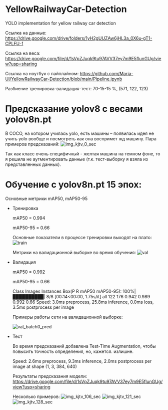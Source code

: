 # YellowRailwayCar-Detection
YOLO implementation for yellow railway car detection

Ссылка на данные: https://drive.google.com/drive/folders/1yH2gUUZAw6jHL3a_0X6u-gT1-CPLFU-f

Ссылка на веса: https://drive.google.com/file/d/1sVpZJuqk9tu97AVV37ey7m9E5flunGUg/view?usp=sharing

Ссылка на ноутбук с пайплайном: https://github.com/Maria-Ul/YellowRailwayCar-Detection/blob/main/Pipeline.ipynb

Разбиение тренировка-валидация-тест: 70-15-15 %, (571, 122, 123)


# Предсказание yolov8 с весами yolov8n.pt
В COCO, на котором училась yolo, есть машины – появилась идея не учить yolo вообще и посмотреть как она воспримет жд машину.
Пара примеров предсказаний:
![img_kjtv_0_sec](https://github.com/Maria-Ul/YellowRailwayCar-Detection/assets/58764063/9382976a-ba68-4ead-8728-69ed52311ef3)

Так как класс очень специфичный - желтая машина на темном фоне, то я решила не аугментировать данные (т.к. тест-выборку я взяла из представленных данных). 

# Обучение с yolov8n.pt 15 эпох:
Основные метрики mAP50, mAP50-95

* Тренировка
  
  mAP50 = 0.994
  
  mAP50-95 = 0.66

  Основные показатели в процессе тренировки выходят на плато:
  ![train](https://github.com/Maria-Ul/YellowRailwayCar-Detection/assets/58764063/5140e339-3873-4045-b677-14d7ffa19720)

  Метрики на валидационной выборке во время обучения: 
  ![val](https://github.com/Maria-Ul/YellowRailwayCar-Detection/assets/58764063/f64811e9-08f3-455c-9179-8d6818d74022)

  
* Валидация
  
  mAP50 = 0.992
  
  mAP50-95 =  0.66
  
  Class     Images  Instances      Box(P          R      mAP50  mAP50-95): 100%|██████████| 8/8 [00:14<00:00,  1.75s/it]
   all        122        176      0.942      0.989      0.992       0.66
  Speed: 3.0ms preprocess, 25.8ms inference, 0.0ms loss, 3.5ms postprocess per image

  Примеры работы сети на валидационной выборке:
  
  ![val_batch0_pred](https://github.com/Maria-Ul/YellowRailwayCar-Detection/assets/58764063/3937ee7f-9a71-4a20-9a4c-6a87b34f4cca)

  
* Тест
  
  Во время предсказаний добавлена Test-Time Augmentation, чтобы повысить точность определения, но, кажется. излишне.
  
  Speed: 2.6ms preprocess, 9.3ms inference, 2.0ms postprocess per image at shape (1, 3, 384, 640)

  Результаты предсказания модели: https://drive.google.com/file/d/1sVpZJuqk9tu97AVV37ey7m9E5flunGUg/view?usp=sharing

  Несколько примеров:
![img_kjtv_106_sec](https://github.com/Maria-Ul/YellowRailwayCar-Detection/assets/58764063/90df506c-8ff6-4b81-9b9a-e3a4a0d78ae6)
![img_kjtv_121_sec](https://github.com/Maria-Ul/YellowRailwayCar-Detection/assets/58764063/d9a3fd00-4820-4e42-9a10-699af55eca56)
![img_kjtv_128_sec](https://github.com/Maria-Ul/YellowRailwayCar-Detection/assets/58764063/21f90fe1-6ad8-443c-8110-a09aa11b1eff)


  


